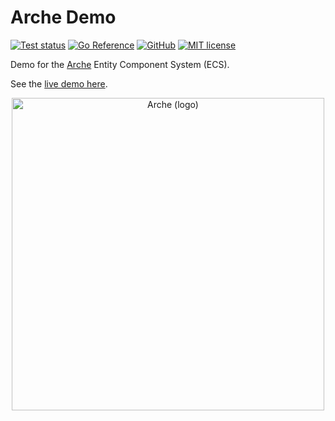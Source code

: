 # Arche Demo

[![Test status](https://img.shields.io/github/actions/workflow/status/mlange-42/arche-demo/tests.yml?branch=main&label=Tests&logo=github)](https://github.com/mlange-42/arche-demo/actions/workflows/tests.yml)
[![Go Reference](https://pkg.go.dev/badge/github.com/mlange-42/arche-demo.svg)](https://pkg.go.dev/github.com/mlange-42/arche-demo)
[![GitHub](https://img.shields.io/badge/github-repo-blue?logo=github)](https://github.com/mlange-42/arche-demo)
[![MIT license](https://img.shields.io/github/license/mlange-42/arche-demo)](https://github.com/mlange-42/arche-demo/blob/main/LICENSE)

Demo for the [Arche](https://github.com/mlange-42/arche) Entity Component System (ECS).

See the [live demo here](https://mlange-42.github.io/arche-demo/).

<div align="center">

<a href="https://github.com/mlange-42/arche">
<img src="https://user-images.githubusercontent.com/44003176/236701164-28178d13-7e52-4449-baa4-41b764183cbd.png" alt="Arche (logo)" width="500px" />
</a>

</div>
